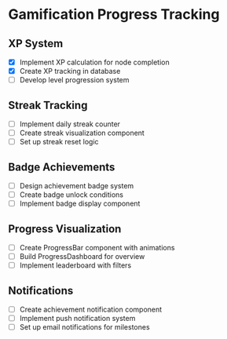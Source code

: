 # Gamification Progress Tracking

## XP System
- [x] Implement XP calculation for node completion
- [x] Create XP tracking in database
- [ ] Develop level progression system

## Streak Tracking
- [ ] Implement daily streak counter
- [ ] Create streak visualization component
- [ ] Set up streak reset logic

## Badge Achievements
- [ ] Design achievement badge system
- [ ] Create badge unlock conditions
- [ ] Implement badge display component

## Progress Visualization
- [ ] Create ProgressBar component with animations
- [ ] Build ProgressDashboard for overview
- [ ] Implement leaderboard with filters

## Notifications
- [ ] Create achievement notification component
- [ ] Implement push notification system
- [ ] Set up email notifications for milestones